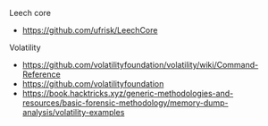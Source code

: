 Leech core
- https://github.com/ufrisk/LeechCore

Volatility
- https://github.com/volatilityfoundation/volatility/wiki/Command-Reference
- https://github.com/volatilityfoundation
- https://book.hacktricks.xyz/generic-methodologies-and-resources/basic-forensic-methodology/memory-dump-analysis/volatility-examples
